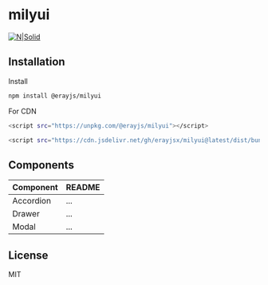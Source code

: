 # milyui

[![N|Solid](https://i.ibb.co/TR8gNGc/mily.png)](https://www.npmjs.com/package/@erayjs/milyui)

## Installation

Install

```sh
npm install @erayjs/milyui
```

For CDN

```sh
<script src="https://unpkg.com/@erayjs/milyui"></script>

<script src="https://cdn.jsdelivr.net/gh/erayjsx/milyui@latest/dist/bundle.js"></script>
```

## Components

| Component |   README    |
| --------- |   ------  |
| Accordion | ...    |
| Drawer    | ...    |
| Modal     | ...    |

## License

MIT
